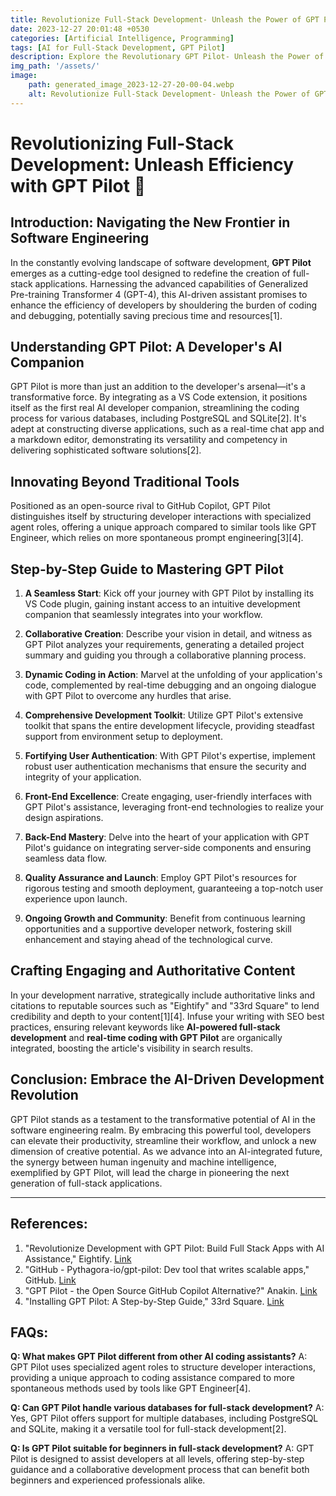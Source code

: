 ```yaml
---
title: Revolutionize Full-Stack Development- Unleash the Power of GPT Pilot for Efficiency and Innovation
date: 2023-12-27 20:01:48 +0530
categories: [Artificial Intelligence, Programming]
tags: [AI for Full-Stack Development, GPT Pilot]
description: Explore the Revolutionary GPT Pilot- Unleash the Power of AI for Full-Stack Development Efficiency. Discover How This Cutting-Edge Tool Transforms Coding and Debugging, Saving Time and Resources.
img_path: '/assets/'
image:
    path: generated_image_2023-12-27-20-00-04.webp
    alt: Revolutionize Full-Stack Development- Unleash the Power of GPT Pilot for Efficiency and Innovation
---
```


# Revolutionizing Full-Stack Development: Unleash Efficiency with GPT Pilot 🚀

## Introduction: Navigating the New Frontier in Software Engineering

In the constantly evolving landscape of software development, **GPT Pilot** emerges as a cutting-edge tool designed to redefine the creation of full-stack applications. Harnessing the advanced capabilities of Generalized Pre-training Transformer 4 (GPT-4), this AI-driven assistant promises to enhance the efficiency of developers by shouldering the burden of coding and debugging, potentially saving precious time and resources[1].

## Understanding GPT Pilot: A Developer's AI Companion

GPT Pilot is more than just an addition to the developer's arsenal—it's a transformative force. By integrating as a VS Code extension, it positions itself as the first real AI developer companion, streamlining the coding process for various databases, including PostgreSQL and SQLite[2]. It's adept at constructing diverse applications, such as a real-time chat app and a markdown editor, demonstrating its versatility and competency in delivering sophisticated software solutions[2].

## Innovating Beyond Traditional Tools

Positioned as an open-source rival to GitHub Copilot, GPT Pilot distinguishes itself by structuring developer interactions with specialized agent roles, offering a unique approach compared to similar tools like GPT Engineer, which relies on more spontaneous prompt engineering[3][4].

## Step-by-Step Guide to Mastering GPT Pilot

1. **A Seamless Start**: Kick off your journey with GPT Pilot by installing its VS Code plugin, gaining instant access to an intuitive development companion that seamlessly integrates into your workflow.

2. **Collaborative Creation**: Describe your vision in detail, and witness as GPT Pilot analyzes your requirements, generating a detailed project summary and guiding you through a collaborative planning process.

3. **Dynamic Coding in Action**: Marvel at the unfolding of your application's code, complemented by real-time debugging and an ongoing dialogue with GPT Pilot to overcome any hurdles that arise.

4. **Comprehensive Development Toolkit**: Utilize GPT Pilot's extensive toolkit that spans the entire development lifecycle, providing steadfast support from environment setup to deployment.

5. **Fortifying User Authentication**: With GPT Pilot's expertise, implement robust user authentication mechanisms that ensure the security and integrity of your application.

6. **Front-End Excellence**: Create engaging, user-friendly interfaces with GPT Pilot's assistance, leveraging front-end technologies to realize your design aspirations.

7. **Back-End Mastery**: Delve into the heart of your application with GPT Pilot's guidance on integrating server-side components and ensuring seamless data flow.

8. **Quality Assurance and Launch**: Employ GPT Pilot's resources for rigorous testing and smooth deployment, guaranteeing a top-notch user experience upon launch.

9. **Ongoing Growth and Community**: Benefit from continuous learning opportunities and a supportive developer network, fostering skill enhancement and staying ahead of the technological curve.

## Crafting Engaging and Authoritative Content

In your development narrative, strategically include authoritative links and citations to reputable sources such as "Eightify" and "33rd Square" to lend credibility and depth to your content[1][4]. Infuse your writing with SEO best practices, ensuring relevant keywords like **AI-powered full-stack development** and **real-time coding with GPT Pilot** are organically integrated, boosting the article's visibility in search results.

## Conclusion: Embrace the AI-Driven Development Revolution

GPT Pilot stands as a testament to the transformative potential of AI in the software engineering realm. By embracing this powerful tool, developers can elevate their productivity, streamline their workflow, and unlock a new dimension of creative potential. As we advance into an AI-integrated future, the synergy between human ingenuity and machine intelligence, exemplified by GPT Pilot, will lead the charge in pioneering the next generation of full-stack applications.

---

## References:

1. "Revolutionize Development with GPT Pilot: Build Full Stack Apps with AI Assistance," Eightify. [Link](https://eightify.app/summary/artificial-intelligence-and-programming/revolutionize-development-with-gpt-pilot-build-full-stack-apps-with-ai-assistance)
2. "GitHub - Pythagora-io/gpt-pilot: Dev tool that writes scalable apps," GitHub. [Link](https://github.com/Pythagora-io/gpt-pilot)
3. "GPT Pilot - the Open Source GitHub Copilot Alternative?" Anakin. [Link](https://anakin.ai/blog/gpt-pilot/)
4. "Installing GPT Pilot: A Step-by-Step Guide," 33rd Square. [Link](https://www.33rdsquare.com/gpt-pilot/)

## FAQs:

**Q: What makes GPT Pilot different from other AI coding assistants?**
A: GPT Pilot uses specialized agent roles to structure developer interactions, providing a unique approach to coding assistance compared to more spontaneous methods used by tools like GPT Engineer[4].

**Q: Can GPT Pilot handle various databases for full-stack development?**
A: Yes, GPT Pilot offers support for multiple databases, including PostgreSQL and SQLite, making it a versatile tool for full-stack development[2].

**Q: Is GPT Pilot suitable for beginners in full-stack development?**
A: GPT Pilot is designed to assist developers at all levels, offering step-by-step guidance and a collaborative development process that can benefit both beginners and experienced professionals alike.